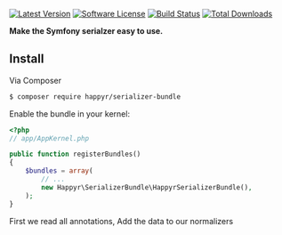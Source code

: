 
[![Latest Version](https://img.shields.io/github/release/happyr/serializer-bundle.svg?style=flat-square)](https://github.com/happyr/serializer-bundle/releases)
[![Software License](https://img.shields.io/badge/license-MIT-brightgreen.svg?style=flat-square)](LICENSE)
[![Build Status](https://img.shields.io/travis/happyr/serializer-bundle.svg?style=flat-square)](https://travis-ci.org/happyr/serializer-bundle)
[![Total Downloads](https://img.shields.io/packagist/dt/happyr/serializer-bundle.svg?style=flat-square)](https://packagist.org/packages/php-http/httplug-bundle)

**Make the Symfony serialzer easy to use.**


## Install

Via Composer

``` bash
$ composer require happyr/serializer-bundle
```

Enable the bundle in your kernel:

``` php
<?php
// app/AppKernel.php

public function registerBundles()
{
    $bundles = array(
        // ...
        new Happyr\SerializerBundle\HappyrSerializerBundle(),
    );
}
```
First we read all annotations, Add the data to our normalizers


